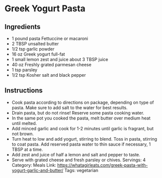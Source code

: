 # Greek Yogurt Pasta
## Ingredients
- 1 pound pasta Fettuccine or macaroni
- 2 TBSP unsalted butter
- 1/2 tsp garlic powder
- 16 oz Greek yogurt full-fat
- 1 small lemon zest and juice about 3 TBSP juice
- 40 oz Freshly grated parmesan cheese
- 1 tsp parsley
- 1/2 tsp Kosher salt and black pepper
## Instructions
- Cook pasta according to directions on package, depending on type of pasta. Make sure to add salt to the water for best results.
- Drain pasta, but do not rinse! Reserve some pasta cooking water.
- In the same pot you cooked the pasta, melt butter over medium heat until melted.
- Add minced garlic and cook for 1-2 minutes until garlic is fragrant, but not brown.
- Turn heat to low and add yogurt, stirring to blend. Toss in pasta, stirring to coat pasta. Add reserved pasta water to thin sauce if necessary, 1 TBSP at a time.
- Add zest and juice of half a lemon and salt and pepper to taste.
- Serve with grated cheese and fresh parsley or chives.
Servings: 4
Category: Meals
Link: https://whatagirleats.com/greek-pasta-with-yogurt-garlic-and-butter/
Tags: vegetarian
